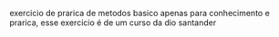 exercicio de prarica de metodos basico apenas para conhecimento e prarica, esse exercicio é de um curso da dio santander
